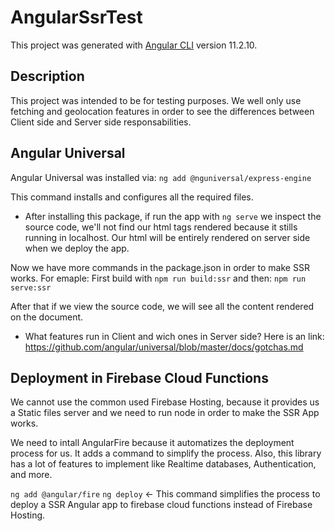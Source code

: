 # AngularSsrTest

This project was generated with [Angular CLI](https://github.com/angular/angular-cli) version 11.2.10.

## Description

This project was intended to be for testing purposes. We well only use fetching and geolocation features in order to see the differences between Client side and Server side responsabilities.

## Angular Universal

Angular Universal was installed via:  `ng add @nguniversal/express-engine`

This command installs and configures all the required files.

* After installing this package, if run the app with `ng serve` we inspect the source code, we'll not find our html tags rendered because it stills running in localhost. Our html will be entirely rendered on server side when we deploy the app.

Now we have more commands in the package.json in order to make SSR works. For emaple: First build with `npm run build:ssr` and then: `npm run serve:ssr`

After that if we view the source code, we will see all the content rendered on the document.


* What features run in Client and wich ones in Server side? Here is an link: https://github.com/angular/universal/blob/master/docs/gotchas.md


## Deployment in Firebase Cloud Functions

We cannot use the common used Firebase Hosting, because it provides us a Static files server and we need to run node in order to make the SSR App works.

We need to intall AngularFire because it automatizes the deployment process for us. It adds a command to simplify the process.
Also, this library has a lot of features to implement like Realtime databases, Authentication, and more.

`ng add @angular/fire`
`ng deploy`  <- This command simplifies the process to deploy a SSR Angular app to firebase cloud functions instead of Firebase Hosting.
